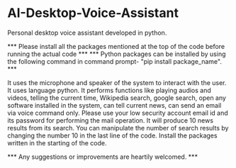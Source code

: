 # AI-Desktop-Voice-Assistant
Personal desktop voice assistant developed in python.


*** Please install all the packages mentioned at the top of the code before running the actual code ***
*** Python packages can be installed by using the following command in command prompt- "pip install package_name". ***

It uses the microphone and speaker of the system to interact with the user. It uses language python.
It performs functions like playing audios and videos, telling the current time, Wikipedia search, google search, open any software installed in the system, can tell current news, can send an email via voice command only.
Please use your low security account email id and its password for performing the mail operation.
It will produce 10 news results from its search.
You can manipulate the number of search results by changing the number 10 in the last line of the code.
Install the packages written in the starting of the code.

*** Any suggestions or improvements are heartily welcomed. ***
